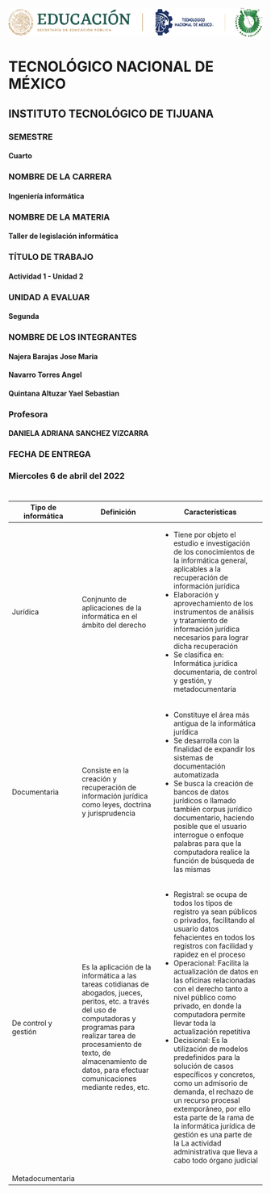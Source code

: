 ![alt text](https://github.com/YaelQuintana/Taller-de-legislacion/blob/main/Unidad1/Logo_tec.png?raw=true)
#  TECNOLÓGICO NACIONAL DE MÉXICO
##  INSTITUTO TECNOLÓGICO DE TIJUANA 

### SEMESTRE 
#### Cuarto

### NOMBRE DE LA CARRERA
#### Ingeniería informática

### NOMBRE DE LA MATERIA 
#### Taller de legislación informática

### TÍTULO DE TRABAJO
#### Actividad 1 - Unidad 2

### UNIDAD A EVALUAR
#### Segunda 


###  NOMBRE DE LOS INTEGRANTES 
#### Najera Barajas Jose Maria
#### Navarro Torres Angel
#### Quintana Altuzar Yael Sebastian 

### Profesora
#### DANIELA ADRIANA SANCHEZ VIZCARRA

### FECHA DE ENTREGA
### Miercoles 6 de abril del 2022

#
| Tipo de informática | Definición | Características |
| --- | --- | --- | 
| Jurídica | Conjnunto de aplicaciones de la informática en el ámbito del derecho | <ul><li> Tiene por objeto el estudio e investigación de los conocimientos de la informática general, aplicables a la recuperación de información jurídica </li> <li>  Elaboración y aprovechamiento de los instrumentos de análisis y tratamiento de información jurídica necesarios para lograr dicha recuperación </li><li> Se clasifica en: Informática jurídica documentaria, de control y gestión, y metadocumentaria </li></ul>|
| Documentaria | Consiste en la creación y recuperación de información jurídica como leyes, doctrina y jurisprudencia | <ul><li> Constituye el área más antigua de la informática jurídica </li> <li> Se desarrolla con la finalidad de expandir los sistemas de documentación automatizada </li><li> Se busca la creación de bancos de datos jurídicos o llamado también corpus jurídico documentario, haciendo posible que el usuario interrogue o enfoque palabras para que la computadora realice la función de búsqueda de las mismas </li></ul>|
| De control y gestión | Es la aplicación de la informática a las tareas cotidianas de abogados, jueces, peritos, etc. a través del uso de computadoras y programas para realizar tarea de procesamiento de texto, de almacenamiento de datos, para efectuar comunicaciones mediante redes, etc. | <ul><li> Registral: se ocupa de todos los tipos de registro ya sean públicos o privados, facilitando al usuario datos fehacientes en todos los registros con facilidad y rapidez en el proceso </li><li> Operacional: Facilita la actualización de datos en las oficinas relacionadas con el derecho tanto a nivel público como privado, en donde la computadora permite llevar toda la actualización repetitiva </li><li> Decisional: Es la utilización de modelos predefinidos para la solución de casos específicos y concretos, como un admisorio de demanda, el rechazo de un recurso procesal extemporáneo, por ello esta parte de la rama de la informática jurídica de gestión es una parte de la La actividad administrativa que lleva a cabo todo órgano judicial </li><ul>|
| Metadocumentaria | 